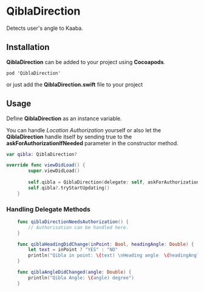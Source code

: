 # QiblaDirection
Detects user's angle to Kaaba. 

## Installation

**QiblaDirection** can be added to your project using **Cocoapods**.  

```
pod 'QiblaDirection'
```

or just add the **QiblaDirection.swift** file to your project

## Usage

Define **QiblaDirection** as an instance variable. 

You can handle *Location Authorization* yourself or also let the **QiblaDirection** handle itself by sending true to the **askForAuthorizationIfNeeded** parameter in the constructor method. 

```swift
var qibla: QiblaDirection?

override func viewDidLoad() {
		super.viewDidLoad()
		
		self.qibla = QiblaDirection(delegate: self, askForAuthorizationIfNeeded: true)
		self.qibla?.tryStartUpdating()
	}
```

### Handling Delegate Methods

```swift
	func qiblaDirectionNeedsAuthorization() {
		// Authorisation can be handled here.
	}

	func qiblaHeadingDidChange(inPoint: Bool, headingAngle: Double) {
		let text = inPoint ? "YES" : "NO"
		println("Qibla in point: \(text) \nHeading angle  \(headingAngle) degree")
	}

	func qiblaAngleDidChanged(angle: Double) {
		println("Qibla Angle: \(angle) degree")
	}
```



